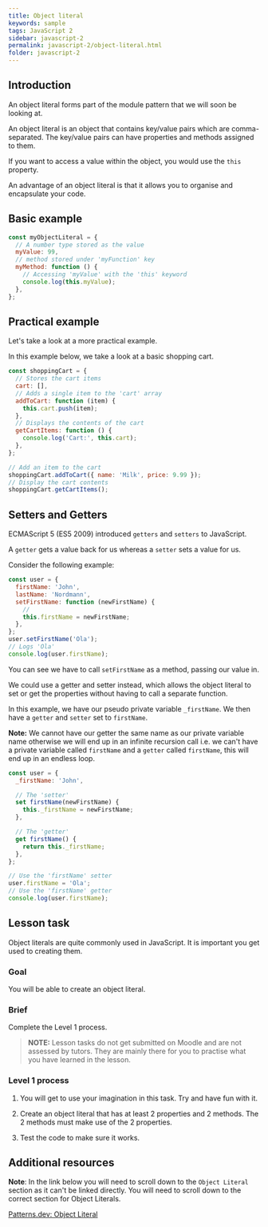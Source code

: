 ```yaml
---
title: Object literal
keywords: sample
tags: JavaScript 2
sidebar: javascript-2
permalink: javascript-2/object-literal.html
folder: javascript-2
---
```


## Introduction

An object literal forms part of the module pattern that we will soon be looking at.

An object literal is an object that contains key/value pairs which are comma-separated. The key/value pairs can have properties and methods assigned to them.

If you want to access a value within the object, you would use the `this` property.

An advantage of an object literal is that it allows you to organise and encapsulate your code.

## Basic example

```js
const myObjectLiteral = {
  // A number type stored as the value
  myValue: 99,
  // method stored under 'myFunction' key
  myMethod: function () {
    // Accessing 'myValue' with the 'this' keyword
    console.log(this.myValue);
  },
};
```

## Practical example

Let's take a look at a more practical example.

In this example below, we take a look at a basic shopping cart.

```js
const shoppingCart = {
  // Stores the cart items
  cart: [],
  // Adds a single item to the 'cart' array
  addToCart: function (item) {
    this.cart.push(item);
  },
  // Displays the contents of the cart
  getCartItems: function () {
    console.log('Cart:', this.cart);
  },
};

// Add an item to the cart
shoppingCart.addToCart({ name: 'Milk', price: 9.99 });
// Display the cart contents
shoppingCart.getCartItems();
```

## Setters and Getters

ECMAScript 5 (ES5 2009) introduced `getters` and `setters` to JavaScript.

A `getter` gets a value back for us whereas a `setter` sets a value for us.

Consider the following example:

```js
const user = {
  firstName: 'John',
  lastName: 'Nordmann',
  setFirstName: function (newFirstName) {
    //
    this.firstName = newFirstName;
  },
};
user.setFirstName('Ola');
// Logs 'Ola'
console.log(user.firstName);
```

You can see we have to call `setFirstName` as a method, passing our value in.

We could use a getter and setter instead, which allows the object literal to set or get the properties without having to call a separate function.

In this example, we have our pseudo private variable `_firstName`. We then have a `getter` and `setter` set to `firstName`.

**Note:** We cannot have our getter the same name as our private variable name otherwise we will end up in an infinite recursion call i.e. we can't have a private variable called `firstName` and a `getter` called `firstName`, this will end up in an endless loop.

```js
const user = {
  _firstName: 'John',

  // The 'setter'
  set firstName(newFirstName) {
    this._firstName = newFirstName;
  },

  // The 'getter'
  get firstName() {
    return this._firstName;
  },
};

// Use the 'firstName' setter
user.firstName = 'Ola';
// Use the 'firstName' getter
console.log(user.firstName);
```

## Lesson task

Object literals are quite commonly used in JavaScript. It is important you get used to creating them.

### Goal

You will be able to create an object literal.

### Brief

Complete the Level 1 process.

> <b>NOTE:</b> Lesson tasks do not get submitted on Moodle and are not assessed by tutors. They are mainly there for you to practise what you have learned in the lesson.

### Level 1 process

1. You will get to use your imagination in this task. Try and have fun with it.

2. Create an object literal that has at least 2 properties and 2 methods. The 2 methods must make use of the 2 properties.

3. Test the code to make sure it works.

## Additional resources

**Note**: In the link below you will need to scroll down to the `Object Literal` section as it can't be linked directly. You will need to scroll down to the correct section for Object Literals.

[Patterns.dev: Object Literal](https://www.patterns.dev/posts/classic-design-patterns/#designpatternsjavascript)
